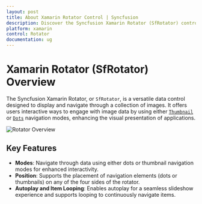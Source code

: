 ```yaml
---
layout: post
title: About Xamarin Rotator Control | Syncfusion
description: Discover the Syncfusion Xamarin Rotator (SfRotator) control, its key features, and capabilities for navigating image data.
platform: xamarin 
control: Rotator 
documentation: ug
---
```


# Xamarin Rotator (SfRotator) Overview

The Syncfusion Xamarin Rotator, or `SfRotator`, is a versatile data control designed to display and navigate through a collection of images. It offers users interactive ways to engage with image data by using either [`Thumbnail`](https://help.syncfusion.com/cr/xamarin/Syncfusion.SfRotator.XForms.NavigationStripMode.html#Syncfusion_SfRotator_XForms_NavigationStripMode_Thumbnail) or [`Dots`](https://help.syncfusion.com/cr/xamarin/Syncfusion.SfRotator.XForms.NavigationStripMode.html#Syncfusion_SfRotator_XForms_NavigationStripMode_Dots) navigation modes, enhancing the visual presentation of applications.

![Rotator Overview](images/overview.png)
 
## Key Features

- **Modes**: Navigate through data using either dots or thumbnail navigation modes for enhanced interactivity.
- **Position**: Supports the placement of navigation elements (dots or thumbnails) on any of the four sides of the rotator.
- **Autoplay and Item Looping**: Enables autoplay for a seamless slideshow experience and supports looping to continuously navigate items.
